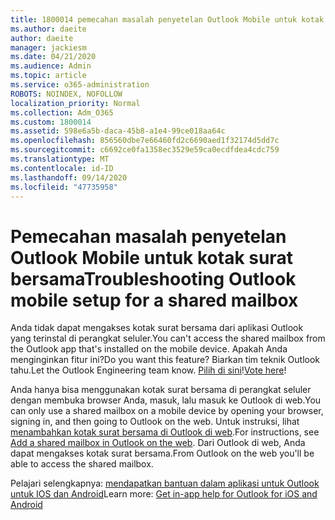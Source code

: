 ```yaml
---
title: 1800014 pemecahan masalah penyetelan Outlook Mobile untuk kotak surat bersama
ms.author: daeite
author: daeite
manager: jackiesm
ms.date: 04/21/2020
ms.audience: Admin
ms.topic: article
ms.service: o365-administration
ROBOTS: NOINDEX, NOFOLLOW
localization_priority: Normal
ms.collection: Adm_O365
ms.custom: 1800014
ms.assetid: 598e6a5b-daca-45b8-a1e4-99ce018aa64c
ms.openlocfilehash: 856560dbe7e66460fd2c6690aed1f32174d5dd7c
ms.sourcegitcommit: c6692ce0fa1358ec3529e59ca0ecdfdea4cdc759
ms.translationtype: MT
ms.contentlocale: id-ID
ms.lasthandoff: 09/14/2020
ms.locfileid: "47735958"
---
```

# <a name="troubleshooting-outlook-mobile-setup-for-a-shared-mailbox"></a><span data-ttu-id="eaaca-102">Pemecahan masalah penyetelan Outlook Mobile untuk kotak surat bersama</span><span class="sxs-lookup"><span data-stu-id="eaaca-102">Troubleshooting Outlook mobile setup for a shared mailbox</span></span>

<span data-ttu-id="eaaca-103">Anda tidak dapat mengakses kotak surat bersama dari aplikasi Outlook yang terinstal di perangkat seluler.</span><span class="sxs-lookup"><span data-stu-id="eaaca-103">You can't access the shared mailbox from the Outlook app that's installed on the mobile device.</span></span> <span data-ttu-id="eaaca-104">Apakah Anda menginginkan fitur ini?</span><span class="sxs-lookup"><span data-stu-id="eaaca-104">Do you want this feature?</span></span> <span data-ttu-id="eaaca-105">Biarkan tim teknik Outlook tahu.</span><span class="sxs-lookup"><span data-stu-id="eaaca-105">Let the Outlook Engineering team know.</span></span> <span data-ttu-id="eaaca-106">[Pilih di sini](https://go.microsoft.com/fwlink/?linked=862116)!</span><span class="sxs-lookup"><span data-stu-id="eaaca-106">[Vote here](https://go.microsoft.com/fwlink/?linked=862116)!</span></span>
  
<span data-ttu-id="eaaca-107">Anda hanya bisa menggunakan kotak surat bersama di perangkat seluler dengan membuka browser Anda, masuk, lalu masuk ke Outlook di web.</span><span class="sxs-lookup"><span data-stu-id="eaaca-107">You can only use a shared mailbox on a mobile device by opening your browser, signing in, and then going to Outlook on the web.</span></span> <span data-ttu-id="eaaca-108">Untuk instruksi, lihat [menambahkan kotak surat bersama di Outlook di web](https://support.office.com/article/add-a-shared-mailbox-to-outlook-on-the-web-98b5a90d-4e38-415d-a030-f09a4cd28207).</span><span class="sxs-lookup"><span data-stu-id="eaaca-108">For instructions, see [Add a shared mailbox in Outlook on the web](https://support.office.com/article/add-a-shared-mailbox-to-outlook-on-the-web-98b5a90d-4e38-415d-a030-f09a4cd28207).</span></span> <span data-ttu-id="eaaca-109">Dari Outlook di web, Anda dapat mengakses kotak surat bersama.</span><span class="sxs-lookup"><span data-stu-id="eaaca-109">From Outlook on the web you'll be able to access the shared mailbox.</span></span>
  
<span data-ttu-id="eaaca-110">Pelajari selengkapnya: [mendapatkan bantuan dalam aplikasi untuk Outlook untuk IOS dan Android](https://support.office.com/article/Get-in-app-help-for-Outlook-for-iOS-and-Android-218a22d1-9fa5-4889-b689-de1c63493243)</span><span class="sxs-lookup"><span data-stu-id="eaaca-110">Learn more: [Get in-app help for Outlook for iOS and Android](https://support.office.com/article/Get-in-app-help-for-Outlook-for-iOS-and-Android-218a22d1-9fa5-4889-b689-de1c63493243)</span></span>
  

